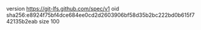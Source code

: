 version https://git-lfs.github.com/spec/v1
oid sha256:e8924f75bf4dce684ee0cd2d2603906bf58d35b2bc222bd0b615f742135b2eab
size 100
